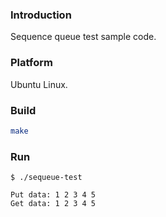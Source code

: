 ### Introduction

Sequence queue test sample code.


### Platform

Ubuntu Linux.


### Build

```bash
make
```


### Run

```console
$ ./sequeue-test

Put data: 1 2 3 4 5 
Get data: 1 2 3 4 5 
```
